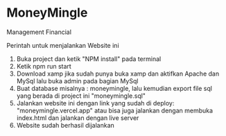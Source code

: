 # MoneyMingle

Management Financial

Perintah untuk menjalankan Website ini

1. Buka project dan ketik "NPM install" pada terminal
2. Ketik npm run start
3. Download xamp jika sudah punya buka xamp dan aktifkan Apache dan MySql lalu buka admin pada bagian MySql
4. Buat database misalnya : moneymingle, lalu kemudian export file sql yang berada di project ini "moneymingle.sql"
5. Jalankan website ini dengan link yang sudah di deploy: "moneymingle.vercel.app" atau bisa juga jalankan dengan membuka index.html dan jalankan dengan live server
6. Website sudah berhasil dijalankan
